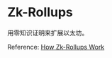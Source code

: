 # Zk-Rollups

用零知识证明来扩展以太坊。


Reference: [How Zk-Rollups Work](https://medium.com/fcats-blockchain-incubator/how-zk-rollups-work-8ac4d7155b0e)

